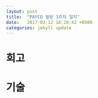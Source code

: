 ```yaml
---
layout: post
title:  "PAYCO 빌링 1주차 일지"
date:   2017-02-12 18:20:42 +0900
categories: jekyll update
---
```


# 회고

# 기술
